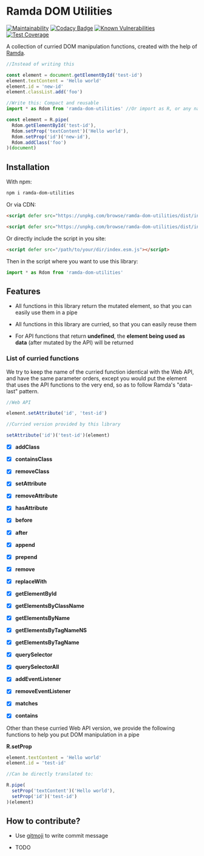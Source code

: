 # Ramda DOM Utilities

[![Maintainability](https://api.codeclimate.com/v1/badges/09d6cd7166295e953d9b/maintainability)](https://codeclimate.com/github/winston0410/ramda-dom-utilities/maintainability) [![Codacy Badge](https://app.codacy.com/project/badge/Grade/0177a95320534809b107fa55ca567cf6)](https://www.codacy.com/manual/winston0410/ramda-dom-utilities?utm_source=github.com&utm_medium=referral&utm_content=winston0410/ramda-dom-utilities&utm_campaign=Badge_Grade) [![Known Vulnerabilities](https://snyk.io/test/github/winston0410/ramda-dom-utilities/badge.svg?targetFile=package.json)](https://snyk.io/test/github/winston0410/ramda-dom-utilities?targetFile=package.json) [![Test Coverage](https://api.codeclimate.com/v1/badges/09d6cd7166295e953d9b/test_coverage)](https://codeclimate.com/github/winston0410/ramda-dom-utilities/test_coverage)

A collection of curried DOM manipulation functions, created with the help of [Ramda](https://ramdajs.com/).

```javascript
//Instead of writing this

const element = document.getElementById('test-id')
element.textContent = 'Hello world'
element.id = 'new-id'
element.classList.add('foo')

//Write this: Compact and reusable
import * as Rdom from 'ramda-dom-utilities' //Or import as R, or any name you like

const element = R.pipe(
  Rdom.getElementById('test-id'),
  Rdom.setProp('textContent')('Hello world'),
  Rdom.setProp('id')('new-id'),
  Rdom.addClass('foo')
)(document)
```

## Installation

With npm:

```bash
npm i ramda-dom-utilities
```

Or via CDN:

```html
<script defer src="https://unpkg.com/browse/ramda-dom-utilities/dist/index.esm.js"></script>

<script defer src="https://unpkg.com/browse/ramda-dom-utilities/dist/index.cjs.js"></script>
```

Or directly include the script in you site:

```html
<script defer src="/path/to/your/dir/index.esm.js"></script>

```

Then in the script where you want to use this library:

```javascript
import * as Rdom from 'ramda-dom-utilities'
```

## Features

- All functions in this library return the mutated element, so that you can easily use them in a pipe

- All functions in this library are curried, so that you can easily reuse them

- For API functions that return **undefined**, the **element being used as data** (after mutated by the API) will be returned

### List of curried functions

We try to keep the name of the curried function identical with the Web API, and have the same parameter orders, except you would put the element that uses the API functions to the very end, so as to follow Ramda's "data-last" pattern.

```javascript
//Web API

element.setAttribute('id', 'test-id')

//Curried version provided by this library

setAttribute('id')('test-id')(element)
```

- [x] **addClass**

- [x] **containsClass**

- [x] **removeClass**

- [x] **setAttribute**

- [x] **removeAttribute**

- [x] **hasAttribute**

- [x] **before**

- [x] **after**

- [x] **append**

- [x] **prepend**

- [x] **remove**

- [x] **replaceWith**

- [x] **getElementById**

- [x] **getElementsByClassName**

- [x] **getElementsByName**

- [x] **getElementsByTagNameNS**

- [x] **getElementsByTagName**

- [x] **querySelector**

- [x] **querySelectorAll**

- [x] **addEventListener**

- [x] **removeEventListener**

- [x] **matches**

- [x] **contains**

Other than these curried Web API version, we provide the following functions to help you put DOM manipulation in a pipe

**R.setProp**

```javascript
element.textContent = 'Hello world'
element.id = 'test-id'

//Can be directly translated to:

R.pipe(
  setProp('textContent')('Hello world'),
  setProp('id')('test-id')
)(element)
```

## How to contribute?

- Use [gitmoji](https://github.com/carloscuesta/gitmoji) to write commit message

- TODO
